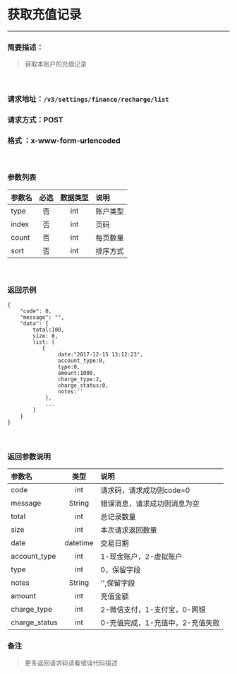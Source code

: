 　
# 获取充值记录
---
### 简要描述：
>获取本账户的充值记录

　　　　

### 请求地址：```/v3/settings/finance/recharge/list```

### 请求方式：POST

### 格式 ：x-www-form-urlencoded
　

### 参数列表

参数名 | 必选 | 数据类型 | 说明 
:------ | :----:| :--------: |:---- 
type|否|int|账户类型
index|否|int|页码
count|否|int|每页数量
sort|否|int|排序方式

　

### 返回示例
```
{
    "code": 0,
    "message": "",
    "data": {
        total:100,
        size: 8,
        list: [
           {
                date:"2017-12-15 13:12:23",
                account_type:0,
                type:0,
                amount:1000,
                charge_type:2,
                charge_status:0,
                notes:''
            },
            ... 
        ]
    }
}
```
　

### 返回参数说明

参数名 | 类型 | 说明
:---   |:---: |:---
code | int | 请求码，请求成功则code=0
message | String | 错误消息，请求成功则消息为空
total|int|总记录数量
size|int|本次请求返回数量
date|datetime|交易日期
account_type|int|1-现金账户，2-虚拟账户
type|int|0，保留字段
notes|String|'',保留字段
amount|int|充值金额
charge_type|int|2-微信支付，1-支付宝，0-网银
charge_status|int|0-充值完成，1-充值中，2-充值失败

### 备注
>更多返回请求码请看错误代码描述